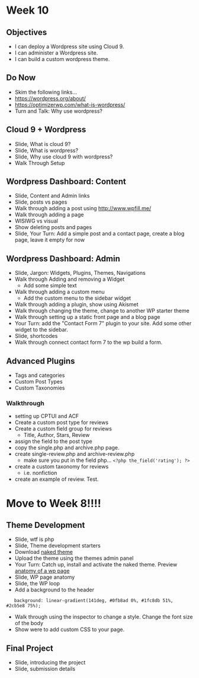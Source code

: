 # Week 10

## Objectives
  - I can deploy a Wordpress site using Cloud 9.
  - I can administer a Wordpress site.
  - I can build a custom wordpress theme.

## Do Now
  - Skim the following links...
  - https://wordpress.org/about/
  - https://optimizerwp.com/what-is-wordpress/
  - Turn and Talk: Why use wordpress?

## Cloud 9 + Wordpress 
  - Slide, What is cloud 9?
  - Slide, What is wordpress?
  - Slide, Why use cloud 9 with wordpress?
  - Walk Through Setup

## Wordpress Dashboard: Content
  - Slide, Content and Admin links
  - Slide, posts vs pages
  - Walk through adding a post using http://www.wpfill.me/
  - Walk through adding a page
  - WISIWG vs visual
  - Show deleting posts and pages
  - Slide, Your Turn: Add a simple post and a contact page, create a blog page, leave it empty for now
  
## Wordpress Dashboard: Admin
  - Slide, Jargon: Widgets, Plugins, Themes, Navigations
  - Walk through Adding and removing a Widget
    - Add some simple text
  - Walk through adding a custom menu
    - Add the custom menu to the sidebar widget
  - Walk through adding a plugin, show using Akismet
  - Walk through changing the theme, change to another WP starter theme
  - Walk through setting up a static front page and a blog page
  - Your Turn: add the "Contact Form 7" plugin to your site. Add some other widget to the sidebar.
  - Slide, shortcodes
  - Walk through connect contact form 7 to the wp build a form.

## Advanced Plugins
  - Tags and categories
  - Custom Post Types
  - Custom Taxonomies
  
### Walkthrough
  - setting up CPTUI and ACF
  - Create a custom post type for reviews
  - Create a custom field group for reviews
    + Title, Author, Stars, Review
  - assign the field to the post type
  - copy the single.php and archive.php page.
  - create single-review.php and archive-review.php
    + make sure you put in the field php... `<?php the_field('rating'); ?>` 
  - create a custom taxonomy for reviews
    + i.e. nonfiction
  - create an example of review. Test.

# Move to Week 8!!!! 
## Theme Development
  - Slide, wtf is php
  - Slide, Theme development starters
  - Download [naked theme](http://naked-wordpress.bckmn.com/)
  - Upload the theme using the themes admin panel
  - Your Turn: Catch up, install and activate the naked theme. Preview [anatomy of a wp page](https://cdn-images.yoast.com/uploads/2011/01/anatomy-wordpress-yoast.png)
  - Slide, WP page anatomy
  - Slide, the WP loop
  - Add a background to the header
```
   background: linear-gradient(141deg, #0fb8ad 0%, #1fc8db 51%, #2cb5e8 75%);
```
- Walk through using the inspector to change a style. Change the font size of the body
- Show were to add custom CSS to your page.

## Final Project
  - Slide, introducing the project
  - Slide, submission details
